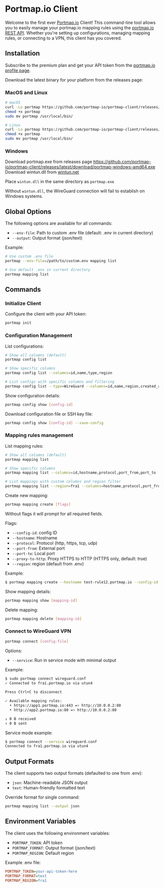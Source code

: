 # Portmap.io Client

Welcome to the first ever [Portmap.io](https://portmap.io) Client! This command-line tool allows you to easily manage your portmap.io mapping rules using the [portmap.io REST API](https://portmap.io/restapi). Whether you're setting up configurations, managing mapping rules, or connecting to a VPN, this client has you covered.

## Installation

Subscribe to the premium plan and get your API token from the [portmap.io profile page](https://portmap.io/profile).

Download the latest binary for your platform from the releases page:
### MacOS and Linux

```bash
# macOS
curl -Lo portmap https://github.com/portmap-io/portmap-client/releases/latest/download/portmap-darwin-arm64
chmod +x portmap
sudo mv portmap /usr/local/bin/

# Linux
curl -Lo portmap https://github.com/portmap-io/portmap-client/releases/latest/download/portmap-linux-amd64
chmod +x portmap
sudo mv portmap /usr/local/bin/
```
### Windows
Download portmap.exe from releases page
https://github.com/portmap-io/portmap-client/releases/latest/download/portmap-windows-amd64.exe
Download wintun.dll from [wintun.net](https://www.wintun.net/)

Place `wintun.dll` in the same directory as `portmap.exe`

Without `wintun.dll`, the WireGuard connection will fail to establish on Windows systems.

## Global Options

The following options are available for all commands:

- `--env-file`: Path to custom .env file (default: .env in current directory)
- `--output`: Output format (json/text)

Example:
```bash
# Use custom .env file
portmap --env-file=/path/to/custom.env mapping list

# Use default .env in current directory
portmap mapping list
```

## Commands

### Initialize Client

Configure the client with your API token:

```bash
portmap init
```

### Configuration Management

List configurations:
```bash
# Show all columns (default)
portmap config list

# Show specific columns
portmap config list --columns=id,name,type,region

# List configs with specific columns and filtering
portmap config list --type=WireGuard --columns=id,name,region,created_at

```



Show configuration details:
```bash
portmap config show [config-id]
```

Download configuration file or SSH key file:
```bash
portmap config show [config-id] --save-config
```

### Mapping rules management

List mapping rules:
```bash
# Show all columns (default)
portmap mapping list

# Show specific columns
portmap mapping list --columns=id,hostname,protocol,port_from,port_to

# List mappings with custom columns and region filter
portmap mapping list --region=fra1 --columns=hostname,protocol,port_from,port_to
```

Create new mapping:
```bash
portmap mapping create [flags]
```

Without flags it will prompt for all required fields.

Flags:
- `--config-id`: config ID
- `--hostname`: Hostname
- `--protocol`: Protocol (http, https, tcp, udp)
- `--port-from`: External port
- `--port-to`: Local port
- `--proxy-to-http`: Proxy HTTPS to HTTP (HTTPS only, default: true)
- `--region`: region (default from .env)

Example:
```bash
$ portmap mapping create --hostname test-rule12.portmap.io --config-id 123 --protocol https --port-from 443 --port-to 8080

```

Show mapping details:
```bash
portmap mapping show [mapping-id]
```

Delete mapping:
```bash
portmap mapping delete [mapping-id]
```

### Connect to WireGuard VPN

```bash
portmap connect [config-file]
```

Options:
- `--service`: Run in service mode with minimal output

Example:
```bash
$ sudo portmap connect wireguard.conf
✓ Connected to fra1.portmap.io via utun4
  
Press Ctrl+C to disconnect

✓ Available mapping rules:
  • https://app1.portmap.io:443 => http://10.0.0.2:80
  • http://app2.portmap.io:80 => http://10.0.0.2:80

↓ 0 B received
↑ 0 B sent
```

Service mode example:
```bash
$ portmap connect --service wireguard.conf
Connected to fra1.portmap.io via utun4
```

## Output Formats

The client supports two output formats (defaulted to one from .env):
- `json`: Machine-readable JSON output
- `text`: Human-friendly formatted text

Override format for single command:
```bash
portmap mapping list --output json
```

## Environment Variables

The client uses the following environment variables:

- `PORTMAP_TOKEN`: API token
- `PORTMAP_FORMAT`: Output format (json/text)
- `PORTMAP_REGION`: Default region

Example .env file:
```ini
PORTMAP_TOKEN=your-api-token-here
PORTMAP_FORMAT=text
PORTMAP_REGION=fra1
```

